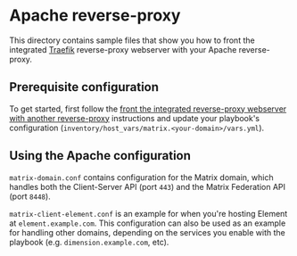# Apache reverse-proxy

This directory contains sample files that show you how to front the integrated [Traefik](https://traefik.io/) reverse-proxy webserver with your Apache reverse-proxy.

## Prerequisite configuration

To get started, first follow the [front the integrated reverse-proxy webserver with another reverse-proxy](../../../docs/configuring-playbook-own-webserver.md#fronting-the-integrated-reverse-proxy-webserver-with-another-reverse-proxy) instructions and update your playbook's configuration (`inventory/host_vars/matrix.<your-domain>/vars.yml`).

## Using the Apache configuration

`matrix-domain.conf` contains configuration for the Matrix domain, which handles both the Client-Server API (port `443`) and the Matrix Federation API (port `8448`).

`matrix-client-element.conf` is an example for when you're hosting Element at `element.example.com`.
This configuration can also be used as an example for handling other domains, depending on the services you enable with the playbook (e.g. `dimension.example.com`, etc).
